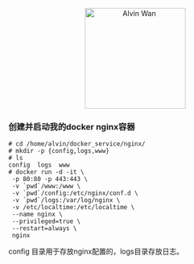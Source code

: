 <p align='center'> <a href='https://github.com/alvinwancn' target="_blank"> <img src='https://github.com/AlvinWanCN/life-record/raw/master/images/etlucency.png' alt='Alvin Wan' width=200></a></p>


### 创建并启动我的docker nginx容器

```
# cd /home/alvin/docker_service/nginx/
# mkdir -p {config,logs,www}
# ls
config  logs  www
# docker run -d -it \
 -p 80:80 -p 443:443 \
 -v `pwd`/www:/www \
 -v `pwd`/config:/etc/nginx/conf.d \
 -v `pwd`/logs:/var/log/nginx \
 -v /etc/localtime:/etc/localtime \
 --name nginx \
 --privileged=true \
 --restart=always \
 nginx
```

config 目录用于存放nginx配置的，logs目录存放日志。
